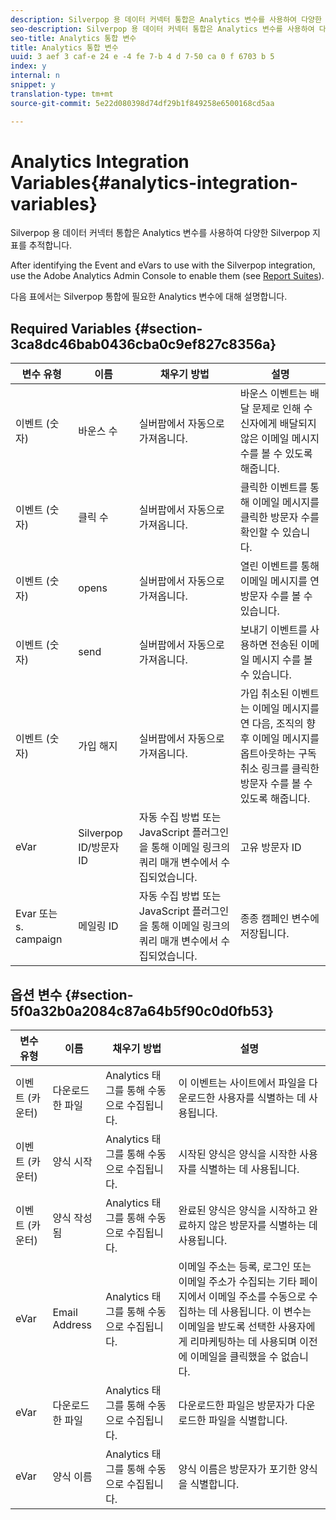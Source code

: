 ```yaml
---
description: Silverpop 용 데이터 커넥터 통합은 Analytics 변수를 사용하여 다양한 Silverpop 지표를 추적합니다.
seo-description: Silverpop 용 데이터 커넥터 통합은 Analytics 변수를 사용하여 다양한 Silverpop 지표를 추적합니다.
seo-title: Analytics 통합 변수
title: Analytics 통합 변수
uuid: 3 aef 3 caf-e 24 e -4 fe 7-b 4 d 7-50 ca 0 f 6703 b 5
index: y
internal: n
snippet: y
translation-type: tm+mt
source-git-commit: 5e22d080398d74df29b1f849258e6500168cd5aa

---
```



# Analytics Integration Variables{#analytics-integration-variables}

Silverpop 용 데이터 커넥터 통합은 Analytics 변수를 사용하여 다양한 Silverpop 지표를 추적합니다.

After identifying the Event and eVars to use with the Silverpop integration, use the Adobe Analytics Admin Console to enable them (see [Report Suites](http://microsite.omniture.com/t2/help/en_US/reference/index.html?f=report_suites_admin)).

다음 표에서는 Silverpop 통합에 필요한 Analytics 변수에 대해 설명합니다.

## Required Variables {#section-3ca8dc46bab0436cba0c9ef827c8356a}

| 변수 유형 | 이름 | 채우기 방법 | 설명 |
|---|---|---|---|
| 이벤트 (숫자) | 바운스 수 | 실버팝에서 자동으로 가져옵니다. | 바운스 이벤트는 배달 문제로 인해 수신자에게 배달되지 않은 이메일 메시지 수를 볼 수 있도록 해줍니다. |
| 이벤트 (숫자) | 클릭 수 | 실버팝에서 자동으로 가져옵니다. | 클릭한 이벤트를 통해 이메일 메시지를 클릭한 방문자 수를 확인할 수 있습니다. |
| 이벤트 (숫자) | opens | 실버팝에서 자동으로 가져옵니다. | 열린 이벤트를 통해 이메일 메시지를 연 방문자 수를 볼 수 있습니다. |
| 이벤트 (숫자) | send | 실버팝에서 자동으로 가져옵니다. | 보내기 이벤트를 사용하면 전송된 이메일 메시지 수를 볼 수 있습니다. |
| 이벤트 (숫자) | 가입 해지 | 실버팝에서 자동으로 가져옵니다. | 가입 취소된 이벤트는 이메일 메시지를 연 다음, 조직의 향후 이메일 메시지를 옵트아웃하는 구독 취소 링크를 클릭한 방문자 수를 볼 수 있도록 해줍니다. |
| eVar | Silverpop ID/방문자 ID | 자동 수집 방법 또는 JavaScript 플러그인을 통해 이메일 링크의 쿼리 매개 변수에서 수집되었습니다. | 고유 방문자 ID |
| Evar 또는 s. campaign | 메일링 ID | 자동 수집 방법 또는 JavaScript 플러그인을 통해 이메일 링크의 쿼리 매개 변수에서 수집되었습니다. | 종종 캠페인 변수에 저장됩니다. |

## 옵션 변수 {#section-5f0a32b0a2084c87a64b5f90c0d0fb53}

| 변수 유형 | 이름 | 채우기 방법 | 설명 |
|---|---|---|---|
| 이벤트 (카운터) | 다운로드한 파일 | Analytics 태그를 통해 수동으로 수집됩니다. | 이 이벤트는 사이트에서 파일을 다운로드한 사용자를 식별하는 데 사용됩니다. |
| 이벤트 (카운터) | 양식 시작 | Analytics 태그를 통해 수동으로 수집됩니다. | 시작된 양식은 양식을 시작한 사용자를 식별하는 데 사용됩니다. |
| 이벤트 (카운터) | 양식 작성됨 | Analytics 태그를 통해 수동으로 수집됩니다. | 완료된 양식은 양식을 시작하고 완료하지 않은 방문자를 식별하는 데 사용됩니다. |
| eVar | Email Address | Analytics 태그를 통해 수동으로 수집됩니다. | 이메일 주소는 등록, 로그인 또는 이메일 주소가 수집되는 기타 페이지에서 이메일 주소를 수동으로 수집하는 데 사용됩니다. 이 변수는 이메일을 받도록 선택한 사용자에게 리마케팅하는 데 사용되며 이전에 이메일을 클릭했을 수 없습니다. |
| eVar | 다운로드한 파일 | Analytics 태그를 통해 수동으로 수집됩니다. | 다운로드한 파일은 방문자가 다운로드한 파일을 식별합니다. |
| eVar | 양식 이름 | Analytics 태그를 통해 수동으로 수집됩니다. | 양식 이름은 방문자가 포기한 양식을 식별합니다. |

